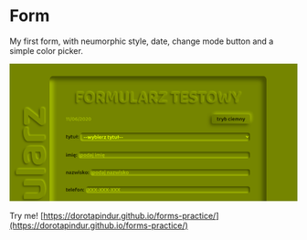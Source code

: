 # Form

My first form, with neumorphic style, date, change mode button and a simple color picker.

![preview](form-preview.png)

Try me! [https://dorotapindur.github.io/forms-practice/](https://dorotapindur.github.io/forms-practice/)